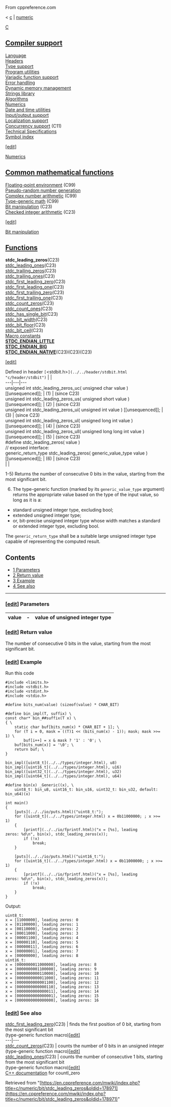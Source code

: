 From cppreference.com

< [c](../../../c.html "c")‎ | [numeric](../../numeric.html "c/numeric")

[ C](../../../c.html "c")

[Compiler support](../../compiler_support.html "c/compiler support")  
---  
[Language](../../language.html "c/language")  
[Headers](../../header.html "c/header")  
[Type support](../../types.html "c/types")  
[Program utilities](../../program.html "c/program")  
[Variadic function support](../../variadic.html "c/variadic")  
[Error handling](../../error.html "c/error")  
[Dynamic memory management](../../memory.html "c/memory")  
[Strings library](../../string.html "c/string")  
[Algorithms](../../algorithm.html "c/algorithm")  
[Numerics](../../numeric.html "c/numeric")  
[Date and time utilities](../../chrono.html "c/chrono")  
[Input/output support](../../io.html "c/io")  
[Localization support](../../locale.html "c/locale")  
[Concurrency support](../../thread.html "c/thread") (C11)  
[Technical Specifications](../../experimental.html "c/experimental")  
[Symbol index](../../index.html "c/symbol index")  
  
[[edit]](https://en.cppreference.com/mwiki/index.php?title=Template:c/navbar_content&action=edit)

[ Numerics](../../numeric.html "c/numeric")

[Common mathematical functions](../math.html "c/numeric/math")  
---  
[Floating-point environment](../fenv.html "c/numeric/fenv") (C99)  
[Pseudo-random number generation](../random.html "c/numeric/random")  
[Complex number arithmetic](../complex.html "c/numeric/complex") (C99)  
[Type-generic math](../tgmath.html "c/numeric/tgmath") (C99)  
[Bit manipulation](../../numeric.html#Bit_manipulation "c/numeric") (C23)  
[Checked integer arithmetic](../../numeric.html#Checked_integer_arithmetic "c/numeric") (C23)  
  
[[edit]](https://en.cppreference.com/mwiki/index.php?title=Template:c/numeric/navbar_content&action=edit)

[Bit manipulation](../../numeric.html#Bit_manipulation_.28since_C23.29 "c/numeric")

[Functions](../bit_manip.html#Functions "c/numeric/bit manip")  
---  
**stdc_leading_zeros**(C23)  
[stdc_leading_ones](https://en.cppreference.com/mwiki/index.php?title=c/numeric/bit/stdc_leading_ones&action=edit&redlink=1 "c/numeric/bit/stdc leading ones \(page does not exist\)")(C23)  
[stdc_trailing_zeros](https://en.cppreference.com/mwiki/index.php?title=c/numeric/bit/stdc_trailing_zeros&action=edit&redlink=1 "c/numeric/bit/stdc trailing zeros \(page does not exist\)")(C23)  
[stdc_trailing_ones](https://en.cppreference.com/mwiki/index.php?title=c/numeric/bit/stdc_trailing_ones&action=edit&redlink=1 "c/numeric/bit/stdc trailing ones \(page does not exist\)")(C23)  
[stdc_first_leading_zero](https://en.cppreference.com/mwiki/index.php?title=c/numeric/bit/stdc_first_leading_zero&action=edit&redlink=1 "c/numeric/bit/stdc first leading zero \(page does not exist\)")(C23)  
[stdc_first_leading_one](https://en.cppreference.com/mwiki/index.php?title=c/numeric/bit/stdc_first_leading_one&action=edit&redlink=1 "c/numeric/bit/stdc first leading one \(page does not exist\)")(C23)  
[stdc_first_trailing_zero](https://en.cppreference.com/mwiki/index.php?title=c/numeric/bit/stdc_first_trailing_zero&action=edit&redlink=1 "c/numeric/bit/stdc first trailing zero \(page does not exist\)")(C23)  
[stdc_first_trailing_one](https://en.cppreference.com/mwiki/index.php?title=c/numeric/bit/stdc_first_trailing_one&action=edit&redlink=1 "c/numeric/bit/stdc first trailing one \(page does not exist\)")(C23)  
[stdc_count_zeros](https://en.cppreference.com/mwiki/index.php?title=c/numeric/bit/stdc_count_zeros&action=edit&redlink=1 "c/numeric/bit/stdc count zeros \(page does not exist\)")(C23)  
[stdc_count_ones](https://en.cppreference.com/mwiki/index.php?title=c/numeric/bit/stdc_count_ones&action=edit&redlink=1 "c/numeric/bit/stdc count ones \(page does not exist\)")(C23)  
[stdc_has_single_bit](https://en.cppreference.com/mwiki/index.php?title=c/numeric/bit/stdc_has_single_bit&action=edit&redlink=1 "c/numeric/bit/stdc has single bit \(page does not exist\)")(C23)  
[stdc_bit_width](https://en.cppreference.com/mwiki/index.php?title=c/numeric/bit/stdc_bit_width&action=edit&redlink=1 "c/numeric/bit/stdc bit width \(page does not exist\)")(C23)  
[stdc_bit_floor](https://en.cppreference.com/mwiki/index.php?title=c/numeric/bit/stdc_bit_floor&action=edit&redlink=1 "c/numeric/bit/stdc bit floor \(page does not exist\)")(C23)  
[stdc_bit_ceil](https://en.cppreference.com/mwiki/index.php?title=c/numeric/bit/stdc_bit_ceil&action=edit&redlink=1 "c/numeric/bit/stdc bit ceil \(page does not exist\)")(C23)  
[Macro constants](../bit_manip.html#Macro_constants "c/numeric/bit manip")  
[__STDC_ENDIAN_LITTLE__  
__STDC_ENDIAN_BIG__  
__STDC_ENDIAN_NATIVE__](../endian.html "c/numeric/bit/endian")(C23)(C23)(C23)  
  
[[edit]](https://en.cppreference.com/mwiki/index.php?title=Template:c/numeric/bit/navbar_content&action=edit)

Defined in header `[`<stdbit.h>`](../../header/stdbit.html "c/header/stdbit")` |  |   
---|---|---  
unsigned int stdc_leading_zeros_uc( unsigned char value ) [[unsequenced]]; |  (1)  |  (since C23)  
unsigned int stdc_leading_zeros_us( unsigned short value ) [[unsequenced]]; |  (2)  |  (since C23)  
unsigned int stdc_leading_zeros_ui( unsigned int value ) [[unsequenced]]; |  (3)  |  (since C23)  
unsigned int stdc_leading_zeros_ul( unsigned long int value ) [[unsequenced]]; |  (4)  |  (since C23)  
unsigned int stdc_leading_zeros_ull( unsigned long long int value ) [[unsequenced]]; |  (5)  |  (since C23)  
#define stdc_leading_zeros( value )  
// exposed interface:  
generic_return_type stdc_leading_zeros( generic_value_type value ) [[unsequenced]]; |  (6)  |  (since C23)  
| |   
  
1-5) Returns the number of consecutive ​0​ bits in the value, starting from the most significant bit.

6) The type-generic function (marked by its `generic_value_type` argument) returns the appropriate value based on the type of the input value, so long as it is a: 

  * standard unsigned integer type, excluding bool; 
  * extended unsigned integer type; 
  * or, bit-precise unsigned integer type whose width matches a standard or extended integer type, excluding bool. 

The `generic_return_type` shall be a suitable large unsigned integer type capable of representing the computed result.

## Contents

  * [1 Parameters](stdc_leading_zeros.html#Parameters)
  * [2 Return value](stdc_leading_zeros.html#Return_value)
  * [3 Example](stdc_leading_zeros.html#Example)
  * [4 See also](stdc_leading_zeros.html#See_also)

  
---  
  
### [[edit](https://en.cppreference.com/mwiki/index.php?title=c/numeric/bit/stdc_leading_zeros&action=edit&section=1 "Edit section: Parameters")] Parameters

value  |  \-  |  value of unsigned integer type   
---|---|---  
  
### [[edit](https://en.cppreference.com/mwiki/index.php?title=c/numeric/bit/stdc_leading_zeros&action=edit&section=2 "Edit section: Return value")] Return value

The number of consecutive ​0​ bits in the value, starting from the most significant bit. 

### [[edit](https://en.cppreference.com/mwiki/index.php?title=c/numeric/bit/stdc_leading_zeros&action=edit&section=3 "Edit section: Example")] Example

Run this code
    
    
    #include <limits.h>
    #include <stdbit.h>
    #include <stdint.h>
    #include <stdio.h>
     
    #define bits_num(value) (sizeof(value) * CHAR_BIT)
     
    #define bin_impl(T, suffix) \
    const char* bin_##suffix(T x) \
    { \
        static char buf[bits_num(x) * CHAR_BIT + 1]; \
        for (T i = 0, mask = ((T)1 << (bits_num(x) - 1)); mask; mask >>= 1) \
            buf[i++] = x & mask ? '1' : '0'; \
        buf[bits_num(x)] = '\0'; \
        return buf; \
    }
     
    bin_impl([uint8_t](../../types/integer.html), u8)
    bin_impl([uint16_t](../../types/integer.html), u16)
    bin_impl([uint32_t](../../types/integer.html), u32)
    bin_impl([uint64_t](../../types/integer.html), u64)
     
    #define bin(x) _Generic((x), \
        uint8_t: bin_u8, uint16_t: bin_u16, uint32_t: bin_u32, default: bin_u64)(x)
     
    int main()
    {
        [puts](../../io/puts.html)("uint8_t:");
        for ([uint8_t](../../types/integer.html) x = 0b11000000; ; x >>= 1)
        {
            [printf](../../io/fprintf.html)("x = [%s], leading zeros: %d\n", bin(x), stdc_leading_zeros(x));
            if (!x)
                break;
        }
     
        [puts](../../io/puts.html)("uint16_t:");
        for ([uint16_t](../../types/integer.html) x = 0b11000000; ; x >>= 1)
        {
            [printf](../../io/fprintf.html)("x = [%s], leading zeros: %d\n", bin(x), stdc_leading_zeros(x));
            if (!x)
                break;
        }
    }

Output: 
    
    
    uint8_t:
    x = [11000000], leading zeros: 0
    x = [01100000], leading zeros: 1
    x = [00110000], leading zeros: 2
    x = [00011000], leading zeros: 3
    x = [00001100], leading zeros: 4
    x = [00000110], leading zeros: 5
    x = [00000011], leading zeros: 6
    x = [00000001], leading zeros: 7
    x = [00000000], leading zeros: 8
    uint16_t:
    x = [0000000011000000], leading zeros: 8
    x = [0000000001100000], leading zeros: 9
    x = [0000000000110000], leading zeros: 10
    x = [0000000000011000], leading zeros: 11
    x = [0000000000001100], leading zeros: 12
    x = [0000000000000110], leading zeros: 13
    x = [0000000000000011], leading zeros: 14
    x = [0000000000000001], leading zeros: 15
    x = [0000000000000000], leading zeros: 16

### [[edit](https://en.cppreference.com/mwiki/index.php?title=c/numeric/bit/stdc_leading_zeros&action=edit&section=4 "Edit section: See also")] See also

[ stdc_first_leading_zero](https://en.cppreference.com/mwiki/index.php?title=c/numeric/bit/stdc_first_leading_zero&action=edit&redlink=1 "c/numeric/bit/stdc first leading zero \(page does not exist\)")(C23) |  finds the first position of ​0​ bit, starting from the most significant bit  
(type-generic function macro)[[edit]](https://en.cppreference.com/mwiki/index.php?title=Template:c/numeric/dsc_stdc_first_leading_zero&action=edit)  
---|---  
[ stdc_count_zeros](https://en.cppreference.com/mwiki/index.php?title=c/numeric/bit/stdc_count_zeros&action=edit&redlink=1 "c/numeric/bit/stdc count zeros \(page does not exist\)")(C23) |  counts the number of ​0​ bits in an unsigned integer  
(type-generic function macro)[[edit]](https://en.cppreference.com/mwiki/index.php?title=Template:c/numeric/dsc_stdc_count_zeros&action=edit)  
[ stdc_leading_ones](https://en.cppreference.com/mwiki/index.php?title=c/numeric/bit/stdc_leading_ones&action=edit&redlink=1 "c/numeric/bit/stdc leading ones \(page does not exist\)")(C23) |  counts the number of consecutive 1 bits, starting from the most significant bit  
(type-generic function macro)[[edit]](https://en.cppreference.com/mwiki/index.php?title=Template:c/numeric/dsc_stdc_leading_ones&action=edit)  
[C++ documentation](../../../cpp/numeric/countl_zero.html "cpp/numeric/countl zero") for countl_zero  
  
Retrieved from "[https://en.cppreference.com/mwiki/index.php?title=c/numeric/bit/stdc_leading_zeros&oldid=178971](https://en.cppreference.com/mwiki/index.php?title=c/numeric/bit/stdc_leading_zeros&oldid=178971)" 
